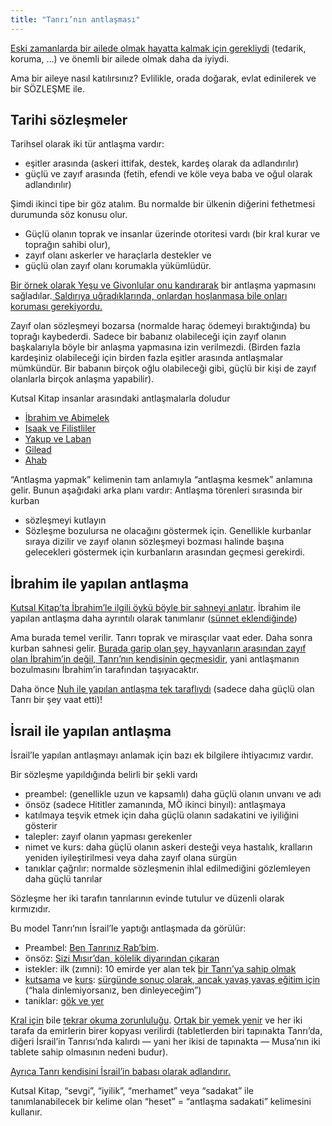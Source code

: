 ```yaml
---
title: "Tanrı’nın antlaşması"
---
```



[Eski zamanlarda bir ailede olmak hayatta kalmak için gerekliydi](../../../background/israel/expl/the-role-of-family-in-the-bible) (tedarik, koruma, …) ve önemli bir ailede olmak daha da iyiydi.

Ama bir aileye nasıl katılırsınız? Evlilikle, orada doğarak, evlat edinilerek ve bir SÖZLEŞME ile.


## Tarihi sözleşmeler

<a name="909f"></a>
Tarihsel olarak iki tür antlaşma vardır:

- eşitler arasında (askeri ittifak, destek, kardeş olarak da adlandırılır)
- güçlü ve zayıf arasında (fetih, efendi ve köle veya baba ve oğul olarak adlandırılır)


Şimdi ikinci tipe bir göz atalım. Bu normalde bir ülkenin diğerini fethetmesi durumunda söz konusu olur.

- Güçlü olanın toprak ve insanlar üzerinde otoritesi vardı (bir kral kurar ve toprağın sahibi olur),
- zayıf olanı askerler ve haraçlarla destekler ve
- güçlü olan zayıf olanı korumakla yükümlüdür.


[Bir örnek olarak Yeşu ve Givonlular onu kandırarak](https://www.bibleserver.com/TR/Ye%C5%9Fu9) bir antlaşma yapmasını sağladılar.[ Saldırıya uğradıklarında, onlardan hoşlanmasa bile onları koruması gerekiyordu.](https://www.bibleserver.com/TR/Ye%C5%9Fu10%3A1-14)

Zayıf olan sözleşmeyi bozarsa (normalde haraç ödemeyi bıraktığında) bu toprağı kaybederdi. Sadece bir babanız olabileceği için zayıf olanın başkalarıyla böyle bir anlaşma yapmasına izin verilmezdi. (Birden fazla kardeşiniz olabileceği için birden fazla eşitler arasında antlaşmalar mümkündür. Bir babanın birçok oğlu olabileceği gibi, güçlü bir kişi de zayıf olanlarla birçok anlaşma yapabilir).

Kutsal Kitap insanlar arasındaki antlaşmalarla doludur

- [İbrahim ve Abimelek](https://www.bibleserver.com/TR/Yarat%C4%B1l%C4%B1%C5%9F21%3A22-32)
- [Isaak ve Filistliler](https://www.bibleserver.com/TR/Yarat%C4%B1l%C4%B1%C5%9F26%3A12-33)
- [Yakup ve Laban](https://www.bibleserver.com/TR/Yarat%C4%B1l%C4%B1%C5%9F31%3A22-54)
- [Gilead](https://www.bibleserver.com/TR/1.Samuel11%3A1-11)
- [Ahab](https://www.bibleserver.com/TR/1.Krallar20%3A1-34)


“Antlaşma yapmak” kelimenin tam anlamıyla “antlaşma kesmek” anlamına gelir. Bunun aşağıdaki arka planı vardır: Antlaşma törenleri sırasında bir kurban

- sözleşmeyi kutlayın
- Sözleşme bozulursa ne olacağını göstermek için. Genellikle kurbanlar sıraya dizilir ve zayıf olanın sözleşmeyi bozması halinde başına gelecekleri göstermek için kurbanların arasından geçmesi gerekirdi.



## İbrahim ile yapılan antlaşma

<a name="908c"></a>
[Kutsal Kitap’ta İbrahim’le ilgili öykü böyle bir sahneyi anlatır](https://www.bibleserver.com/TR/Yarat%C4%B1l%C4%B1%C5%9F15). İbrahim ile yapılan antlaşma daha ayrıntılı olarak tanımlanır ([sünnet eklendiğinde](https://www.bibleserver.com/TR/Yarat%C4%B1l%C4%B1%C5%9F17))

Ama burada temel verilir. Tanrı toprak ve mirasçılar vaat eder. Daha sonra kurban sahnesi gelir. [Burada garip olan şey, hayvanların arasından zayıf olan İbrahim’in değil, Tanrı’nın kendisinin geçmesidir](https://www.bibleserver.com/TR/Yarat%C4%B1l%C4%B1%C5%9F15%3A17), yani antlaşmanın bozulmasını İbrahim’in tarafından taşıyacaktır.

Daha önce [Nuh ile yapılan antlaşma tek taraflıydı](https://www.bibleserver.com/TR/Yarat%C4%B1l%C4%B1%C5%9F9%3A8-17) (sadece daha güçlü olan Tanrı bir şey vaat etti)!


## İsrail ile yapılan antlaşma

<a name="aec8"></a>
İsrail’le yapılan antlaşmayı anlamak için bazı ek bilgilere ihtiyacımız vardır.

Bir sözleşme yapıldığında belirli bir şekli vardı

- preambel: (genellikle uzun ve kapsamlı) daha güçlü olanın unvanı ve adı
- önsöz (sadece Hititler zamanında, MÖ ikinci binyıl): antlaşmaya
- katılmaya teşvik etmek için daha güçlü olanın sadakatini ve iyiliğini gösterir
- talepler: zayıf olanın yapması gerekenler
- nimet ve kurs: daha güçlü olanın askeri desteği veya hastalık, kralların yeniden iyileştirilmesi veya daha zayıf olana sürgün
- tanıklar çağrılır: normalde sözleşmenin ihlal edilmediğini gözlemleyen daha güçlü tanrılar


Sözleşme her iki tarafın tanrılarının evinde tutulur ve düzenli olarak kırmızıdır.

Bu model Tanrı’nın İsrail’le yaptığı antlaşmada da görülür:

- Preambel: [Ben Tanrınız Rab’bim](https://www.bibleserver.com/TR/M%C4%B1s%C4%B1rdan%20%C3%87%C4%B1k%C4%B1%C5%9F20%3A2).
- önsöz: [Sizi Mısır’dan, kölelik diyarından çıkaran](https://www.bibleserver.com/TR/M%C4%B1s%C4%B1rdan%20%C3%87%C4%B1k%C4%B1%C5%9F20%3A2)
- istekler: ilk (zımni): 10 emirde yer alan tek [bir Tanrı’ya sahip olmak](https://www.bibleserver.com/TR/M%C4%B1s%C4%B1rdan%20%C3%87%C4%B1k%C4%B1%C5%9F20%3A3-6)
- [kutsama](https://www.bibleserver.com/TR/Yasan%C4%B1n%20Tekrar%C4%B128%3A1-14) ve [kurs](https://www.bibleserver.com/TR/Yasan%C4%B1n%20Tekrar%C4%B128%3A15-68): [sürgünde sonuç olarak, ancak yavaş yavaş eğitim için ](https://www.bibleserver.com/TR/Levililer26%3A1-46)(“hala dinlemiyorsanız, ben dinleyeceğim”)
- taniklar: [gök ve yer](https://www.bibleserver.com/TR/Yasan%C4%B1n%20Tekrar%C4%B130%3A19)


[Kral için](https://www.bibleserver.com/TR/Yasan%C4%B1n%20Tekrar%C4%B117%3A18-19) bile [tekrar okuma zorunluluğu](https://www.bibleserver.com/TR/Yasan%C4%B1n%20Tekrar%C4%B131%3A9-13). [Ortak bir yemek yenir](https://www.bibleserver.com/TR/M%C4%B1s%C4%B1rdan%20%C3%87%C4%B1k%C4%B1%C5%9F24%3A1-12) ve her iki tarafa da emirlerin birer kopyası verilirdi (tabletlerden biri tapınakta Tanrı’da, diğeri İsrail’in Tanrısı’nda kalırdı — yani her ikisi de tapınakta — Musa’nın iki tablete sahip olmasının nedeni budur).

[Ayrıca Tanrı kendisini İsrail’in babası olarak adlandırır.](https://www.bibleserver.com/TR/M%C4%B1s%C4%B1rdan%20%C3%87%C4%B1k%C4%B1%C5%9F3%3A6)

Kutsal Kitap, “sevgi”, “iyilik”, “merhamet” veya “sadakat” ile tanımlanabilecek bir kelime olan “heset” = “antlaşma sadakati” kelimesini kullanır.






[](https://github.com/revelation-today/revelation-today/blob/main/exampleSite/content/docs/background/israel/expl/gods-covenant.tr.md)
